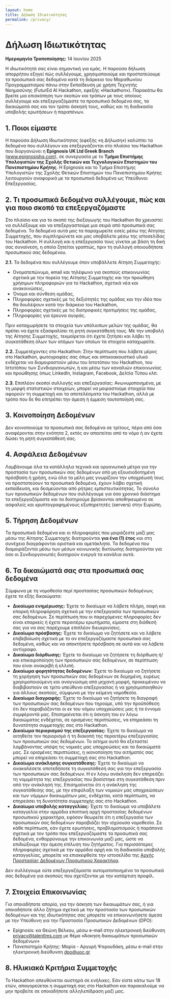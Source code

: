 ```yaml
---
layout: home
title: Δήλωση Ιδιωτικότητας
permalink: /privacy/
---
```


<div class="container">
  <h1>Δήλωση Ιδιωτικότητας</h1>
  <p><strong>Ημερομηνία Τροποποίησης:</strong> 14 Ιουνίου 2025</p>

  <p>Η ιδιωτικότητά σας είναι σημαντική για εμάς. Η παρούσα δήλωση απορρήτου εξηγεί πώς συλλέγουμε, χρησιμοποιούμε και προστατεύουμε τα προσωπικά σας δεδομένα κατά τη διάρκεια του Μαραθωνίου Προγραμματισμού πάνω στην Εκπαίδευση με χρήση Τεχνητής Νοημοσύνης (FuturEd AI Hackathon, εφεξής «Hackathon»). Παρακάτω θα βρείτε μια επισκόπηση των σκοπών και τρόπων με τους οποίους συλλέγουμε και επεξεργαζόμαστε τα προσωπικά δεδομένα σας, τα δικαιώματά σας και τον τρόπο άσκησή τους, καθώς και τη διαδικασία υποβολής ερωτήσεων ή παραπόνων.</p>

  <h2>1. Ποιοι είμαστε</h2>
  <p>Η παρούσα Δήλωση Ιδιωτικότητας (εφεξής «η Δήλωση») καλύπτει τα δεδομένα που συλλέγουν και επεξεργάζονται στο πλαίσιο του Hackathon που διοργανώνει η <strong>Epignosis UK Ltd Greek Branch</strong> (<a href="https://www.epignosishq.com">www.epignosishq.com</a>), σε συνεργασία με το <strong>Τμήμα Επιστήμης Υπολογιστών της Σχολής Θετικών και Τεχνολογικών Επιστημών του Πανεπιστημίου Κρήτης</strong>. H Epignosis και το Τμήμα Επιστήμης Υπολογιστών της Σχολής Θετικών Επιστημών του Πανεπιστημίου Κρήτης λειτουργούν αναφορικά με τα προσωπικά δεδομένα ως Υπεύθυνοι Επεξεργασίας.</p>

  <h2>2. Τι προσωπικά δεδομένα συλλέγουμε, πώς και για ποιο σκοπό τα επεξεργαζόμαστε</h2>
  <p>Στο πλαίσιο και για το σκοπό της διεξαγωγής του Hackathon θα χρειαστεί να συλλέξουμε και να επεξεργαστούμε μια σειρά από προσωπικά σας δεδομένα. Τα δεδομένα αυτά μας τα παραχωρείτε εσείς μέσω της Αίτησης Συμμετοχής, που συμπληρώνετε και μας υποβάλετε μέσω της ιστοσελίδας του Hackathon. Η συλλογή και η επεξεργασία τους γίνεται με βάση τη δική σας συναίνεση, η οποία ζητείται γραπτώς, πριν τη συλλογή οποιουδήποτε προσωπικού σας δεδομένου.</p>

  <p><strong>2.1.</strong> Τα δεδομένα που συλλέγουμε όταν υποβάλλετε Αίτηση Συμμετοχής:</p>

  <ul>
    <li>Ονοματεπώνυμο, email και τηλέφωνο για σκοπούς επικοινωνίας σχετικά με την πορεία της Αίτησης Συμμετοχής και την προώθηση χρήσιμων πληροφοριών για το Hackathon, σχετικά νέα και ανακοινώσεις,</li>
    <li>Όνομα και σύνθεση ομάδας,</li>
    <li>Πληροφορίες σχετικές με τις δεξιότητές της ομάδας και την ιδέα που θα δουλέψουν κατά την διάρκεια του Hackathon,</li>
    <li>Πληροφορίες σχετικές με τις διατροφικές προτιμήσεις της ομάδας,</li>
    <li>Πληροφορίες για έρευνα αγοράς.</li>
  </ul>

  <p>Πριν καταχωρήσετε τα στοιχεία των υπόλοιπων μελών της ομάδας, θα πρέπει να έχετε εξασφαλίσει τη ρητή συγκατάθεσή τους. Με την υποβολή της Αίτησης Συμμετοχής, τεκμαίρεται ότι έχετε ζητήσει και λάβει τη συγκατάθεση όλων των ατόμων των οποίων τα στοιχεία καταχωρείτε.</p>

  <p><strong>2.2.</strong> Συμμετέχοντες στο Hackathon: Στην περίπτωση που λάβετε μέρος στο Hackathon, φωτογραφίες σας όπως και οπτικοακουστικό υλικό ενδέχεται να διαμοιραστούν μέσω του Ιστοτόπου του Hackathon, του Ιστοτόπου των Συνδιοργανωτών, ή και μέσω των καναλιών επικοινωνίας και προώθησης όπως LinkedIn, Instagram, Facebook, Δελτία Τύπου κλπ.</p>

  <p><strong>2.3.</strong> Επιπλέον σκοποί συλλογής και επεξεργασίας: Ανωνυμοποιημένα, με τη μορφή στατιστικών στοιχείων, μπορεί να μοιραστούμε στοιχεία που αφορούν τη συμμετοχή και τα αποτελέσματα του Hackathon, αλλά με τρόπο που δε θα επιτρέπει την άμεση ή έμμεση ταυτοποίησή σας.</p>

  <h2>3. Κοινοποίηση Δεδομένων</h2>
  <p>Δεν κοινοποιούμε τα προσωπικά σας δεδομένα σε τρίτους, πέρα από όσα αναφέρονται στην ενότητα 2, εκτός αν απαιτείται από το νόμο ή αν έχετε δώσει τη ρητή συγκατάθεσή σας.</p>

  <h2>4. Ασφάλεια Δεδομένων</h2>
  <p>Λαμβάνουμε όλα τα κατάλληλα τεχνικά και οργανωτικά μέτρα για την προστασία των προσωπικών σας δεδομένων από μη εξουσιοδοτημένη πρόσβαση ή χρήση, ενώ όλα τα μέλη μας γνωρίζουν την υποχρέωσή τους να προστατεύουν τα προσωπικά δεδομένα, έχουν λάβει σχετική εκπαίδευση, και δεσμεύονται από ρήτρες εμπιστευτικότητας. Το σύνολο των προσωπικών δεδομένων που συλλέγουμε για όσο χρονικό διάστημα τα επεξεργαζόμαστε και τα διατηρούμε βρίσκονται αποθηκευμένα σε ασφαλείς και κρυπτογραφημένους εξυπηρετητές (servers) στην Ευρώπη.</p>

  <h2>5. Τήρηση Δεδομένων</h2>
  <p>Τα προσωπικά δεδομένα και οι πληροφορίες που μοιράζεστε μαζί μας μέσω της Αίτησης Συμμετοχής διατηρούνται <strong>για ένα (1) έτος</strong> και στη συνέχεια διαγράφονται οριστικά και αμετάκλητα. Τα δεδομένα που διαμοιράζονται μέσω των μέσων κοινωνικής δικτύωσης διατηρούνται για όσο οι Συνδιοργανωτές διατηρούν ενεργά τα κανάλια αυτά.</p>

  <h2>6. Τα δικαιώματά σας στα προσωπικά σας δεδομένα</h2>
  <p>Σύμφωνα με τη νομοθεσία περί προστασίας προσωπικών δεδομένων, έχετε τα εξής δικαιώματα:</p>
  <ul>
    <li><strong>Δικαίωμα ενημέρωσης:</strong> Έχετε το δικαίωμα να λάβετε πλήρη, σαφή και επαρκή πληροφόρηση σχετικά με την επεξεργασία των προσωπικών σας δεδομένων. Σε περίπτωση που οι παρεχόμενες πληροφορίες δεν είναι επαρκείς ή έχετε περαιτέρω ερωτήματα, είμαστε στη διάθεσή σας για να σας παρέχουμε επιπλέον διευκρινίσεις.</li>
    <li><strong>Δικαίωμα πρόσβασης:</strong> Έχετε το δικαίωμα να ζητήσετε και να λάβετε επιβεβαίωση σχετικά με το αν επεξεργαζόμαστε προσωπικά σας δεδομένα, καθώς και να αποκτήσετε πρόσβαση σε αυτά και να λάβετε αντίγραφο.</li>
    <li><strong>Δικαίωμα διόρθωσης:</strong> Έχετε το δικαίωμα να ζητήσετε τη διόρθωση ή/και επικαιροποίηση των προσωπικών σας δεδομένων, σε περίπτωση που είναι ανακριβή ή ελλιπή.</li>
    <li><strong>Δικαίωμα φορητότητας δεδομένων:</strong> Έχετε το δικαίωμα να ζητήσετε τη χορήγηση των προσωπικών σας δεδομένων σε δομημένη, ευρέως χρησιμοποιούμενη και αναγνώσιμη από μηχανή μορφή, προκειμένου να διαβιβαστούν σε τρίτο υπεύθυνο επεξεργασίας ή να χρησιμοποιηθούν για άλλους σκοπούς, σύμφωνα με την κείμενη νομοθεσία.</li>
    <li><strong>Δικαίωμα διαγραφής:</strong> Έχετε το δικαίωμα να ζητήσετε τη διαγραφή των προσωπικών σας δεδομένων που τηρούμε, υπό την προϋπόθεση ότι δεν παραβιάζονται οι εκ του νόμου υποχρεώσεις μας ή τα έννομα συμφέροντά μας. Επισημαίνεται ότι η άσκηση του εν λόγω δικαιώματος ενδέχεται, σε ορισμένες περιπτώσεις, να επηρεάσει τη δυνατότητα συμμετοχής σας στο Hackathon.</li>
    <li><strong>Δικαίωμα περιορισμού της επεξεργασίας:</strong> Έχετε το δικαίωμα να αιτηθείτε τον περιορισμό ή τη διακοπή της περαιτέρω επεξεργασίας των προσωπικών σας δεδομένων. Το αίτημα αυτό θα εξεταστεί λαμβάνοντας υπόψη τις νομικές μας υποχρεώσεις και τα δικαιώματά μας. Σε ορισμένες περιπτώσεις, η ικανοποίηση του αιτήματός σας μπορεί να επηρεάσει τη συμμετοχή σας στο Hackathon.</li>
    <li><strong>Δικαίωμα ανάκλησης συγκατάθεσης:</strong> Έχετε το δικαίωμα να ανακαλέσετε οποτεδήποτε τη συγκατάθεσή σας για την επεξεργασία των προσωπικών σας δεδομένων. Η εν λόγω ανάκληση δεν επηρεάζει τη νομιμότητα της επεξεργασίας που βασίστηκε στη συγκατάθεση πριν από την ανάκλησή της. Επισημαίνεται ότι η ανάκληση της συγκατάθεσης σας, με την επιφύλαξη των νομικών μας υποχρεώσεων και των νόμιμων δικαιωμάτων μας, ενδέχεται, κατά περίπτωση, να επηρεάσει τη δυνατότητα συμμετοχής σας στο Hackathon.</li>
    <li><strong>Δικαίωμα υποβολής καταγγελίας:</strong> Έχετε το δικαίωμα να υποβάλετε καταγγελία στην αρμόδια εποπτική αρχή προστασίας δεδομένων προσωπικού χαρακτήρα, εφόσον θεωρείτε ότι η επεξεργασία των προσωπικών σας δεδομένων παραβιάζει την ισχύουσα νομοθεσία. Σε κάθε περίπτωση, εάν έχετε ερωτήσεις, προβληματισμούς ή παράπονα σχετικά με τον τρόπο που επεξεργαζόμαστε τα προσωπικά σας δεδομένα, ενθαρρύνουμε την επικοινωνία μαζί μας, ώστε να επιδιώξουμε την άμεση επίλυση του ζητήματος. Για περισσότερες πληροφορίες σχετικά με την αρμόδια αρχή και τη διαδικασία υποβολής καταγγελίας, μπορείτε να επισκεφθείτε την ιστοσελίδα της <a href="https://www.dpa.gr">Αρχής Προστασίας Δεδομένων Προσωπικού Χαρακτήρα</a>.</li>
  </ul>
  <p>Δεν συλλέγουμε ούτε επεξεργαζόμαστε αυτοματοποιημένα τα προσωπικά σας δεδομένα για σκοπούς που σχετίζονται με την κατάρτιση προφίλ.</p>

  <h2>7. Στοιχεία Επικοινωνίας</h2>
  <p>
    Για οποιαδήποτε απορία, για την άσκηση των δικαιωμάτων σας, ή για οποιοδήποτε άλλο ζήτημα σχετικά με την προστασία των προσωπικών δεδομένων και της ιδιωτικότητας σας μπορείτε να επικοινωνήσετε άμεσα με την Υπεύθυνη για την Προστασία Προσωπικών Δεδομένων (DPO):
    <ul>
      <li>Epignosis: κα Θεώνη Βέλκου, μέσω e-mail στην ηλεκτρονική διεύθυνση <a href="mailto:privacy@talentlms.com">privacy@talentlms.com</a> με θέμα «Άσκηση δικαιωμάτων προσωπικών δεδομένων»</li>
      <li>Πανεπιστημίο Κρήτης: Μαρία - Αργυρή Ψαρουδάκη, μέσω e-mail στην ηλεκτρονική διεύθυνση <a href="mailto:dpo@uoc.gr">dpo@uoc.gr</a></li>
    </ul>
  </p>

  <h2>8. Ηλικιακά Κριτήρια Συμμετοχής</h2>
  <p>Το Hackathon απευθύνεται αυστηρά σε ενήλικες. Εάν είστε κάτω των 18 ετών, απαγορεύεται η συμμετοχή σας στο Hackathon και παρακαλούμε να μην προβείτε σε οποιαδήποτε αλληλεπίδραση μαζί μας.</p>
</div>